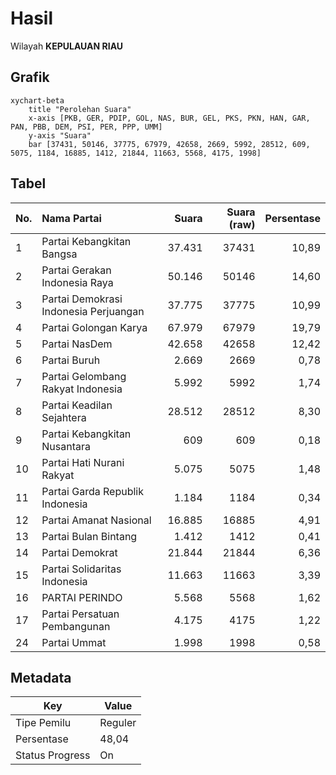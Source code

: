# Hasil

Wilayah **KEPULAUAN RIAU**

## Grafik

```mermaid
xychart-beta
    title "Perolehan Suara"
    x-axis [PKB, GER, PDIP, GOL, NAS, BUR, GEL, PKS, PKN, HAN, GAR, PAN, PBB, DEM, PSI, PER, PPP, UMM]
    y-axis "Suara"
    bar [37431, 50146, 37775, 67979, 42658, 2669, 5992, 28512, 609, 5075, 1184, 16885, 1412, 21844, 11663, 5568, 4175, 1998]
```

## Tabel

| No. | Nama Partai                           | Suara  | Suara (raw) | Persentase |
|:--- |:------------------------------------- | ------:| -----------:| ----------:|
| 1   | Partai Kebangkitan Bangsa             | 37.431 | 37431       | 10,89      |
| 2   | Partai Gerakan Indonesia Raya         | 50.146 | 50146       | 14,60      |
| 3   | Partai Demokrasi Indonesia Perjuangan | 37.775 | 37775       | 10,99      |
| 4   | Partai Golongan Karya                 | 67.979 | 67979       | 19,79      |
| 5   | Partai NasDem                         | 42.658 | 42658       | 12,42      |
| 6   | Partai Buruh                          | 2.669  | 2669        | 0,78       |
| 7   | Partai Gelombang Rakyat Indonesia     | 5.992  | 5992        | 1,74       |
| 8   | Partai Keadilan Sejahtera             | 28.512 | 28512       | 8,30       |
| 9   | Partai Kebangkitan Nusantara          | 609    | 609         | 0,18       |
| 10  | Partai Hati Nurani Rakyat             | 5.075  | 5075        | 1,48       |
| 11  | Partai Garda Republik Indonesia       | 1.184  | 1184        | 0,34       |
| 12  | Partai Amanat Nasional                | 16.885 | 16885       | 4,91       |
| 13  | Partai Bulan Bintang                  | 1.412  | 1412        | 0,41       |
| 14  | Partai Demokrat                       | 21.844 | 21844       | 6,36       |
| 15  | Partai Solidaritas Indonesia          | 11.663 | 11663       | 3,39       |
| 16  | PARTAI PERINDO                        | 5.568  | 5568        | 1,62       |
| 17  | Partai Persatuan Pembangunan          | 4.175  | 4175        | 1,22       |
| 24  | Partai Ummat                          | 1.998  | 1998        | 0,58       |


## Metadata

| Key             | Value   |
| --------------- | ------- |
| Tipe Pemilu     | Reguler |
| Persentase      | 48,04   |
| Status Progress | On      |



